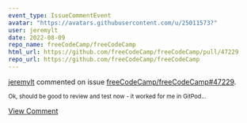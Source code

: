 ```yaml
---
event_type: IssueCommentEvent
avatar: "https://avatars.githubusercontent.com/u/25011573?"
user: jeremylt
date: 2022-08-09
repo_name: freeCodeCamp/freeCodeCamp
html_url: https://github.com/freeCodeCamp/freeCodeCamp/pull/47229
repo_url: https://github.com/freeCodeCamp/freeCodeCamp
---
```


<a href='https://github.com/jeremylt' target='_blank'>jeremylt</a> commented on issue <a href='https://github.com/freeCodeCamp/freeCodeCamp/pull/47229' target='_blank'>freeCodeCamp/freeCodeCamp#47229</a>.

<small>Ok, should be good to review and test now - it worked for me in GitPod...</small>

<a href='https://github.com/freeCodeCamp/freeCodeCamp/pull/47229' target='_blank'>View Comment</a>